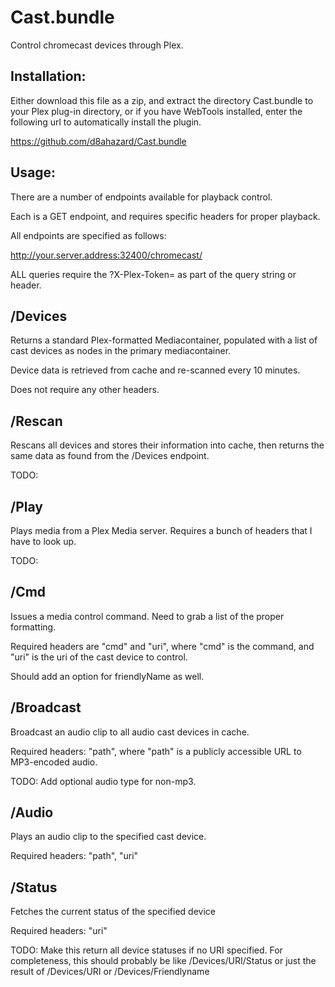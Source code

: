 # Cast.bundle

Control chromecast devices through Plex.

## Installation:

Either download this file as a zip, and extract the directory Cast.bundle to your
Plex plug-in directory, or if you have WebTools installed, enter the following url 
to automatically install the plugin.

https://github.com/d8ahazard/Cast.bundle

## Usage:

There are a number of endpoints available for playback control.

Each is a GET endpoint, and requires specific headers for proper playback.

All endpoints are specified as follows:

http://your.server.address:32400/chromecast/

ALL queries require the ?X-Plex-Token= as part of the query string or header.


## /Devices

Returns a standard Plex-formatted Mediacontainer, populated with a list of 
cast devices as <Device> nodes in the primary mediacontainer.

Device data is retrieved from cache and re-scanned every 10 minutes.

Does not require any other headers.

## /Rescan

Rescans all devices and stores their information into cache, then returns the 
same data as found from the /Devices endpoint.

TODO:
## /Play

Plays media from a Plex Media server. Requires a bunch of headers that I have to look up.

TODO:
## /Cmd

Issues a media control command. Need to grab a list of the proper formatting.

Required headers are "cmd" and "uri", where "cmd" is the command, and "uri" is the uri 
of the cast device to control.

Should add an option for friendlyName as well.

## /Broadcast

Broadcast an audio clip to all audio cast devices in cache.

Required headers: "path", where "path" is a publicly accessible URL to MP3-encoded audio.

TODO: Add optional audio type for non-mp3.

## /Audio

Plays an audio clip to the specified cast device.

Required headers: "path", "uri"

## /Status

Fetches the current status of the specified device

Required headers: "uri"

TODO: Make this return all device statuses if no URI specified.
For completeness, this should probably be like /Devices/URI/Status or
just the result of /Devices/URI or /Devices/Friendlyname
